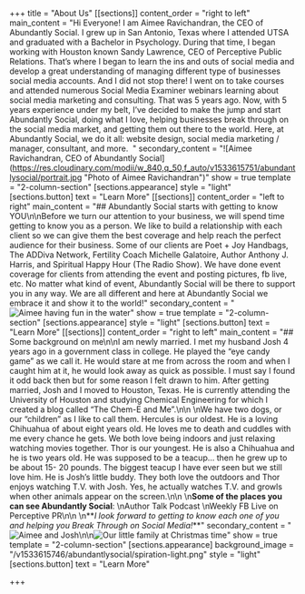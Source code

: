 +++
title = "About Us"
[[sections]]
content_order = "right to left"
main_content = "Hi Everyone! I am Aimee Ravichandran, the CEO of Abundantly Social. I grew up in San Antonio, Texas where I attended UTSA and graduated with a Bachelor in Psychology. During that time, I began working with Houston known Sandy Lawrence, CEO of Perceptive Public Relations. That’s where I began to learn the ins and outs of social media and develop a great understanding of managing different type of businesses social media accounts. And I did not stop there! I went on to take courses and attended numerous Social Media Examiner webinars learning about social media marketing and consulting. That was 5 years ago. Now, with 5 years experience under my belt, I’ve decided to make the jump and start Abundantly Social, doing what I love, helping businesses break through on the social media market, and getting them out there to the world. Here, at Abundantly Social, we do it all: website design, social media marketing / manager, consultant, and more.   "
secondary_content = "![Aimee Ravichandran, CEO of Abundantly Social](https://res.cloudinary.com/modii/w_840,q_50,f_auto/v1533615751/abundantlysocial/portrait.jpg \"Photo of Aimee Ravichandran\")"
show = true
template = "2-column-section"
[sections.appearance]
style = "light"
[sections.button]
text = "Learn More"
[[sections]]
content_order = "left to right"
main_content = "## Abundantly Social starts with getting to know YOU\n\nBefore we turn our attention to your business, we will spend time getting to know you as a person. We like to build a relationship with each client so we can give them the best coverage and help reach the perfect audience for their business. Some of our clients are Poet + Joy Handbags, The ADDiva Network, Fertility Coach Michelle Galatoire, Author Anthony J. Harris, and Spiritual Happy Hour (The Radio Show). We have done event coverage for clients from attending the event and posting pictures, fb live, etc. No matter what kind of event, Abundantly Social will be there to support you in any way. We are all different and here at Abundantly Social we embrace it and show it to the world!"
secondary_content = "![Aimee having fun in the water](https://res.cloudinary.com/modii/w_840,q_50,f_auto/v1533615749/abundantlysocial/5965be6b0b2f4a43a651f596_fun-photo.jpg)"
show = true
template = "2-column-section"
[sections.appearance]
style = "light"
[sections.button]
text = "Learn More"
[[sections]]
content_order = "right to left"
main_content = "## Some background on me\n\nI am newly married. I met my husband Josh 4 years ago in a government class in college. He played the “eye candy game” as we call it. He would stare at me from across the room and when I caught him at it, he would look away as quick as possible. I must say I found it odd back then but for some reason I felt drawn to him. After getting married, Josh and I moved to Houston, Texas. He is currently attending the University of Houston and studying Chemical Engineering for which I created a blog called “The Chem-E and Me”.\n\n  \nWe have two dogs, or our “children” as I like to call them. Hercules is our oldest. He is a loving Chihuahua of about eight years old. He loves me to death and cuddles with me every chance he gets. We both love being indoors and just relaxing watching movies together. Thor is our youngest. He is also a Chihuahua and he is two years old. He was supposed to be a teacup… then he grew up to be about 15- 20 pounds. The biggest teacup I have ever seen but we still love him. He is Josh’s little buddy. They both love the outdoors and Thor enjoys watching T.V. with Josh. Yes, he actually watches T.V. and growls when other animals appear on the screen.\n\n  \n**Some of the places you can see Abundantly Social**:  \nAuthor Talk Podcast  \nWeekly FB Live on Perceptive PR\n\n  \n**_I look forward to getting to know each one of you and helping you Break Through on Social Media!_**"
secondary_content = "![Aimee and Josh](https://res.cloudinary.com/modii/w_840,q_50,f_auto/v1533615749/abundantlysocial/meet-Aimee.jpg)\n\n![Our little family at Christmas time](https://res.cloudinary.com/modii/w_840,q_50,f_auto/v1533615749/abundantlysocial/family-photo.jpg)"
show = true
template = "2-column-section"
[sections.appearance]
background_image = "/v1533615746/abundantlysocial/spiration-light.png"
style = "light"
[sections.button]
text = "Learn More"

+++
